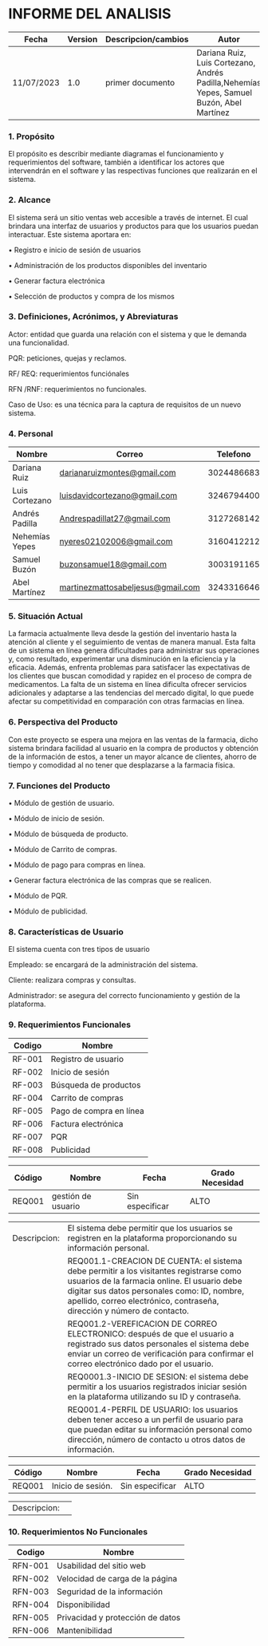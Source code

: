 # INFORME DEL ANALISIS 

| Fecha | Version | Descripcion/cambios | Autor  |
|----|-----|-----|----|
| 11/07/2023 | 1.0 | primer documento | Dariana Ruiz, Luis Cortezano, Andrés Padilla,Nehemías Yepes, Samuel Buzón, Abel Martínez |


### **1.	Propósito**
El propósito es describir mediante diagramas el funcionamiento y requerimientos del software, también a identificar los actores que intervendrán en el software y las respectivas funciones que realizarán en el sistema.

### **2.	Alcance**
El sistema será un sitio ventas web accesible a través de internet. El cual brindara una interfaz de usuarios y productos para que los usuarios puedan interactuar.
 Este sistema aportara en: 

• Registro e inicio de sesión de usuarios

• Administración de los productos disponibles del inventario

• Generar factura electrónica 

• Selección de productos y compra de los mismos

### **3.	Definiciones, Acrónimos, y Abreviaturas**

Actor: entidad que guarda una relación con el sistema y que le demanda una funcionalidad.

PQR: peticiones, quejas y reclamos.

RF/ REQ: requerimientos funciónales

RFN /RNF: requerimientos no funcionales.

Caso de Uso: es una técnica para la captura de requisitos de un nuevo sistema.

### **4.	Personal**

| Nombre | Correo | Telefono |
|-----|----|-----|
|Dariana Ruiz | darianaruizmontes@gmail.com | 3024486683
| Luis Cortezano | luisdavidcortezano@gmail.com | 3246794400 |
| Andrés Padilla | Andrespadillat27@gmail.com | 3127268142 |
| Nehemías Yepes | nyeres02102006@gmail.com | 3160412212 | 
| Samuel Buzón | buzonsamuel18@gmail.com | 3003191165 |
| Abel Martínez | martinezmattosabeljesus@gmail.com | 3243316646 |

### **5.	Situación Actual**

La farmacia actualmente lleva desde la gestión del inventario hasta la atención al cliente y el seguimiento de ventas de manera manual. Esta falta de un sistema en línea genera dificultades para administrar sus operaciones y, como resultado, experimentar una disminución en la eficiencia y la eficacia. Además, enfrenta problemas para satisfacer las expectativas de los clientes que buscan comodidad y rapidez en el proceso de compra de medicamentos. La falta de un sistema en línea dificulta ofrecer servicios adicionales y adaptarse a las tendencias del mercado digital, lo que puede afectar su competitividad en comparación con otras farmacias en línea.

### **6.	Perspectiva del Producto**

Con este proyecto se espera una mejora en las ventas de la farmacia, dicho sistema brindara facilidad al usuario en la compra de productos y obtención de la información de estos, a tener un mayor alcance de clientes, ahorro de tiempo y comodidad al no tener que desplazarse a la farmacia física.

### **7.	Funciones del Producto**

•	Módulo de gestión de usuario.

•	Módulo de inicio de sesión.

•	Módulo de búsqueda de producto.

•	Módulo de Carrito de compras.

•	Módulo de pago para compras en línea.

•	Generar factura electrónica de las compras que se realicen.

•	Módulo de PQR.

•	Módulo de publicidad.

### **8.	Características de Usuario**

El sistema cuenta con tres tipos de usuario 

Empleado: se encargará de la administración del sistema.

Cliente: realizara compras y consultas.

Administrador: se asegura del correcto funcionamiento y gestión de la plataforma.

### **9.	Requerimientos Funcionales**

| Codigo | Nombre |
|---|--|
| RF-001	| Registro de usuario |
| RF-002 | Inicio de sesión |
| RF-003	| Búsqueda de productos |
|RF-004	| Carrito de compras |
|RF-005	| Pago de compra en línea |
|RF-006	| Factura electrónica |
| RF-007 | PQR |
| RF-008 | Publicidad |



| Código |	Nombre |	Fecha	| Grado Necesidad
|---|----|----|----|
| REQ001	| gestión de usuario| Sin especificar| ALTO |

| |   |
|---|---|
|  Descripcion:   | El sistema debe permitir que los usuarios se registren en la plataforma proporcionando su información personal.
| |REQ001.1-CREACION DE CUENTA: el sistema debe permitir a los visitantes registrarse como usuarios de la farmacia online. El usuario debe digitar sus datos personales como: ID, nombre, apellido, correo electrónico, contraseña, dirección y número de contacto.
| |REQ001.2-VEREFICACION DE CORREO ELECTRONICO: después de que el usuario a registrado sus datos personales el sistema debe enviar un correo de verificación para confirmar el correo electrónico dado por el usuario.
| | REQ0001.3-INICIO DE SESION: el sistema debe permitir a los usuarios registrados iniciar sesión en la plataforma utilizando su ID y contraseña.
| |REQ001.4-PERFIL DE USUARIO: los usuarios deben tener acceso a un perfil de usuario para que puedan editar su información personal como dirección, número de contacto u otros datos de información.


| Código |	Nombre |	Fecha	| Grado Necesidad
|---|----|----|----|
| REQ001	| Inicio de sesión. | Sin especificar| ALTO |

| |   |
|---|---|
| Descripcion: 







### **10.	Requerimientos No Funcionales**

| Codigo | Nombre |
|----|---|
| RFN-001 | Usabilidad del sitio web |
|RFN-002 |	Velocidad de carga de la página |
|RFN-003 | Seguridad de la información |
| RFN-004 |	Disponibilidad
| RFN-005 | Privacidad y protección de datos|
|RFN-006 | Mantenibilidad |





